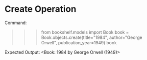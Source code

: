 # Create Operation

Command:
>>> from bookshelf.models import Book
>>> book = Book.objects.create(title="1984", author="George Orwell", publication_year=1949)
>>> book

Expected Output:
<Book: 1984 by George Orwell (1949)>